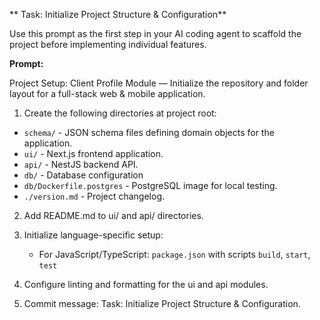 ** Task: Initialize Project Structure & Configuration**

Use this prompt as the first step in your AI coding agent to scaffold the project before implementing individual features.

**Prompt:**

Project Setup: Client Profile Module — Initialize the repository and folder layout for a full-stack web & mobile application.

1. Create the following directories at project root:

- `schema/` - JSON schema files defining domain objects for the application.
- `ui/`  - Next.js frontend application.
- `api/` - NestJS backend API.
- `db/`  - Database configuration
- `db/Dockerfile.postgres` - PostgreSQL image for local testing.
- `./version.md` - Project changelog.

2. Add README.md to ui/ and api/ directories.

3. Initialize language-specific setup:
   -  For JavaScript/TypeScript: `package.json` with scripts `build`, `start`, `test`
      
4. Configure linting and formatting for the ui and api modules.
    
5. Commit message: Task: Initialize Project Structure & Configuration.


